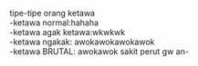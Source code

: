 tipe-tipe orang ketawa <br>
-ketawa normal:hahaha  </br>
-ketawa agak ketawa:wkwkwk </br>
-ketawa ngakak: awokawokawokawok </br>
-ketawa BRUTAL: awokawok sakit perut gw an-
